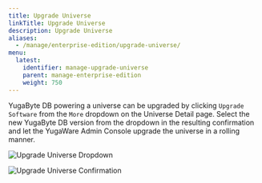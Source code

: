 ```yaml
---
title: Upgrade Universe
linkTitle: Upgrade Universe
description: Upgrade Universe
aliases:
  - /manage/enterprise-edition/upgrade-universe/
menu:
  latest:
    identifier: manage-upgrade-universe
    parent: manage-enterprise-edition
    weight: 750
---
```


YugaByte DB powering a universe can be upgraded by clicking `Upgrade Software` from the `More` dropdown on the Universe Detail page. Select the new YugaByte DB version from the dropdown in the resulting confirmation and let the YugaWare Admin Console upgrade the universe in a rolling manner. 

![Upgrade Universe Dropdown](/images/ee/upgrade-univ-1.png)

![Upgrade Universe Confirmation](/images/ee/upgrade-univ-2.png)
